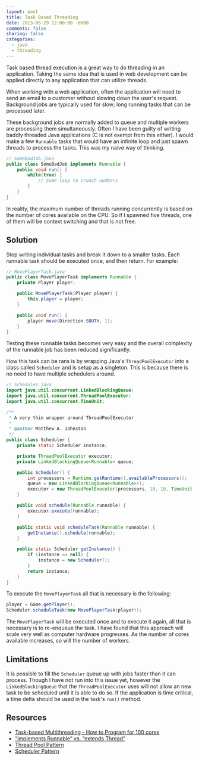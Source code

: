 ```yaml
---
layout: post
title: Task Based Threading
date: 2013-06-29 12:00:00 -0600
comments: false
sharing: false
categories:
  - java
  - threading
---
```


Task based thread execution is a great way to do threading in an application.
Taking the same idea that is used in web development can be applied directly to
any application that can utilize threads.

When working with a web application, often the application will need to send an
email to a customer without slowing down the user's request. Background jobs are
typically used for slow; long running tasks that can be processed later.

These background jobs are normally added to queue and multiple workers are
processing them simultaneously. Often I have been guilty of writing baddly
threaded Java applications (C is not exempt from this either). I would make a
few `Runnable` tasks that would have an infinite loop and just spawn threads to
process the tasks. This was my naive way of thinking.

```java
// SomeBadJob.java
public class SomeBadJob implements Runnable {
    public void run() {
        while(true) {
            // Some loop to crunch numbers
        }
    }
}
```

In reality, the maximum number of threads running concurrently is based on the
number of cores available on the CPU. So if I spawned five threads, one of them
will be context switching and that is not free.

## Solution

Stop writing individual tasks and break it down to a smaller tasks. Each
runnable task should be executed once, and then return. For example:

```java
// MovePlayerTask.java
public class MovePlayerTask implements Runnable {
    private Player player;

    public MovePlayerTask(Player player) {
        this.player = player;
    }

    public void run() {
        player.move(Direction.SOUTH, 1);
    }
}
```

Testing these runnable tasks becomes very easy and the overall complexity of the
runnable job has been reduced significantly.

How this task can be rans is by wrapping Java's `ThreadPoolExecutor` into a
class called `Scheduler` and is setup as a singleton. This is because there is
no need to have multiple schedulers around.

```java
// Scheduler.java
import java.util.concurrent.LinkedBlockingQueue;
import java.util.concurrent.ThreadPoolExecutor;
import java.util.concurrent.TimeUnit;

/**
 * A very thin wrapper around ThreadPoolExecutor
 *
 * @author Matthew A. Johnston
 */
public class Scheduler {
    private static Scheduler instance;

    private ThreadPoolExecutor executor;
    private LinkedBlockingQueue<Runnable> queue;

    public Scheduler() {
        int processors = Runtime.getRuntime().availableProcessors();
        queue = new LinkedBlockingQueue<Runnable>();
        executor = new ThreadPoolExecutor(processors, 10, 10, TimeUnit.SECONDS, queue);
    }

    public void schedule(Runnable runnable) {
        executor.execute(runnable);
    }

    public static void scheduleTask(Runnable runnable) {
        getInstance().schedule(runnable);
    }

    public static Scheduler getInstance() {
        if (instance == null) {
            instance = new Scheduler();
        }
        return instance;
    }
}
```

To execute the `MovePlayerTask` all that is necessary is the following:

```java
player = Game.getPlayer();
Scheduler.scheduleTask(new MovePlayerTask(player));
```

The `MovePlayerTask` will be executed once and to execute it again, all that is
necessary is to re-enqueue the task. I have found that this approach will scale
very well as computer hardware progresses. As the number of cores available
increases, so will the number of workers.

## Limitations

It is possible to fill the `Scheduler` queue up with jobs faster than it can
process. Though I have not run into this issue yet, however the
`LinkedBlockingQueue` that the `ThreadPoolExecutor` uses will not allow an new
task to be scheduled until it is able to do so. If the application is time
critical, a time delta should be used in the task's `run()` method.

## Resources

  * [Task-based Multithreading - How to Program for 100 cores](http://www.gdcvault.com/play/1012321/-Sponsored-Task-based-Multithreading)
  * [“implements Runnable” vs. “extends Thread”](http://stackoverflow.com/questions/541487/implements-runnable-vs-extends-thread)
  * [Thread Pool Pattern](http://en.wikipedia.org/wiki/Thread_pool_pattern)
  * [Scheduler Pattern](http://en.wikipedia.org/wiki/Scheduler_pattern)
